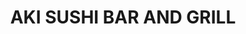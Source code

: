 ---
layout: place
title: "AKI SUSHI BAR AND GRILL"
permalink: /michigan/ypsilanti/aki-sushi-bar-and-grill.html
stateAbbr: MI
stateName: Michigan
cityName: Ypsilanti
seo:
  name: "AKI SUSHI BAR AND GRILL"
  type: Restaurant
  links: null
description: "Looking for sushi in Ypsilanti, Michigan? Check out AKI SUSHI BAR AND GRILL for a delightful Japanese dining experience. Enjoy a variety of sushi and other d..."
place_id: ChIJQdGx1tinPIgRMnSDuxTg2JM
photos:
  - name: >-
      places/ChIJQdGx1tinPIgRMnSDuxTg2JM/photos/AeeoHcJbY1W7YagUptZXZp78fkWmsy1-su1Re4p8xwDHkH-xO-aN3ipz_T3KywzYIdXLHFYTSAI1D6g8-Od8cdrrSR3pm5yujEVt6TcUWV1Yj3PzdNZmxaxHs2QLNUPdQjKccbzjT4N8ifa9CnvIxkx6eLMwf1TfmyedxpZ_kBQor8aTiqNolgppDkMdPVb9D0TKDNEymQrbaQnvYojEdhQoj9G30T7tppczv7b6cAV7sRCjjkUbFNLsQ30EsV0ANCnrn0a4y41ZcjvE-s4cNDxtnKXmJS0Os0yZszUbFBiy4Bjmgg
    widthPx: 3024
    heightPx: 3024
    authorAttributions:
      - displayName: AKI SUSHI BAR AND GRILL
        uri: https://maps.google.com/maps/contrib/100917683659122588405
        photoUri: >-
          https://lh3.googleusercontent.com/a-/ALV-UjVhoyhnavlI8JA2Jj1Qvjb9zyeAVx63TpRP0B23FAmn6SQxTV4=s100-p-k-no-mo
    flagContentUri: >-
      https://www.google.com/local/imagery/report/?cb_client=maps_api_places.places_api&image_key=!1e10!2sAF1QipNw7qPFGcznUoEnTWGoP_YYnPEOM1xCJtwp7kAl&hl=en-US
    googleMapsUri: >-
      https://www.google.com/maps/place//data=!3m4!1e2!3m2!1sAF1QipNw7qPFGcznUoEnTWGoP_YYnPEOM1xCJtwp7kAl!2e10!4m2!3m1!1s0x883ca7d8d6b1d141:0x93d8e014bb837432
  - name: >-
      places/ChIJQdGx1tinPIgRMnSDuxTg2JM/photos/AeeoHcJ2aFdAZWOJYmbrDDq9A6l0GKEy-sX81Qy6FI98AECjFuOVzC6R9wfxtOVp5hpT8B9iMZI2tTk62ETZWCDJPR8nEXFoVLTpJXMbFIX6I3iLwBn4v0Bv_jnXvn7fLXrmoraA4o4E9IKi56IIL86XRDZEPo9ExuuWZ2fK57XS1I8YkVnr2eCjaReETHBGY1vy-qCJRsGsX2jzekQzX_b5bQvQLwmztlD_Ro2RVvjoZ9ooz65Y6sWkcNM4BEBNYN2D8WXNpDwc_9X2IXW4RK0m7yy30OV0FmsqgKrSc1kQg3CIvA
    widthPx: 540
    heightPx: 720
    authorAttributions:
      - displayName: AKI SUSHI BAR AND GRILL
        uri: https://maps.google.com/maps/contrib/100917683659122588405
        photoUri: >-
          https://lh3.googleusercontent.com/a-/ALV-UjVhoyhnavlI8JA2Jj1Qvjb9zyeAVx63TpRP0B23FAmn6SQxTV4=s100-p-k-no-mo
    flagContentUri: >-
      https://www.google.com/local/imagery/report/?cb_client=maps_api_places.places_api&image_key=!1e10!2sAF1QipNMY9VfufR4-yoRScUVZlMICjEUYD3w1x1tsz5j&hl=en-US
    googleMapsUri: >-
      https://www.google.com/maps/place//data=!3m4!1e2!3m2!1sAF1QipNMY9VfufR4-yoRScUVZlMICjEUYD3w1x1tsz5j!2e10!4m2!3m1!1s0x883ca7d8d6b1d141:0x93d8e014bb837432
  - name: >-
      places/ChIJQdGx1tinPIgRMnSDuxTg2JM/photos/AeeoHcIgBuOxq2oV-UjYNBfZUOLeHgmclLR9USFDJdxcCTFpNhjD8jGGQgwMud1DyJIoog2XhW9d2cBCJ-cYZYOlt4mO6MYHxJ3GVFPlDA7JYpl2CdFknGsX23NXafHXYmt1VTZ6nrpkCZXJNYptmQfYjgZ2QNyYngSLgvmprmRgLxuVRQdnxKwQeeWadgaQYd9Hq_R2T4SttELfYBqKRuffub5U2SQ44FCWUCN5xnUFUQvF3f4c2tD6kKu_pDqQwRjPKg6-m9sj2BhuNM8sxiZKRuhYUGSWBjNUbI07TOE2kBZ2OWFuwaf9Rjt59-LHEBgYSKdpdTBoDyDYtDB7wUNYyC5sJ94JKnnz0ikpqvL1Jd3wDviKx_79ju5yGTtafPGaWhWggmNvdIdaGD2WZVlw_uLjt2-aqSBzULGE1VFqpTbDLg
    widthPx: 3600
    heightPx: 4800
    authorAttributions:
      - displayName: Rana Siroosian
        uri: https://maps.google.com/maps/contrib/111124744728664323934
        photoUri: >-
          https://lh3.googleusercontent.com/a-/ALV-UjW4pOyc72uzM4ktRffGWJPCxnlUrLZXOEUhk_5v_iwsitCT3j0V=s100-p-k-no-mo
    flagContentUri: >-
      https://www.google.com/local/imagery/report/?cb_client=maps_api_places.places_api&image_key=!1e10!2sCIHM0ogKEICAgMCw0qStHQ&hl=en-US
    googleMapsUri: >-
      https://www.google.com/maps/place//data=!3m4!1e2!3m2!1sCIHM0ogKEICAgMCw0qStHQ!2e10!4m2!3m1!1s0x883ca7d8d6b1d141:0x93d8e014bb837432
  - name: >-
      places/ChIJQdGx1tinPIgRMnSDuxTg2JM/photos/AeeoHcLq7eguiRVLUn5OBlh5jlruZbVLWJaLmRl8MwiZV4hfLSTnxwKGp98kydJDTIGteHEnw_oaCFlOhLxa5hLmDx3_nyHwm2KRz708VWaMLRCoJoqv8mcukF_es8tH_dCIJdUVqtGjMGL3gyDZILSFhHnMcCf7cTtDAPc6FRpWf7RXzUDx19e3DO6Ed7Te9NOoPqtL30g6azTEihkUnQypuIPkddvSg_Z1uJ4C3_7xNz0Fcsv4_9XbpZB1QEDnlhGK9Xj8lhKhA1iQ0mbVDhYLwOVMln3RI8sbVUpv3uM1Ne9Pow
    widthPx: 1080
    heightPx: 1080
    authorAttributions:
      - displayName: AKI SUSHI BAR AND GRILL
        uri: https://maps.google.com/maps/contrib/100917683659122588405
        photoUri: >-
          https://lh3.googleusercontent.com/a-/ALV-UjVhoyhnavlI8JA2Jj1Qvjb9zyeAVx63TpRP0B23FAmn6SQxTV4=s100-p-k-no-mo
    flagContentUri: >-
      https://www.google.com/local/imagery/report/?cb_client=maps_api_places.places_api&image_key=!1e10!2sAF1QipMOgSBIztRD5GjuLVZ2ndKvts7BWH2z-2XRajdb&hl=en-US
    googleMapsUri: >-
      https://www.google.com/maps/place//data=!3m4!1e2!3m2!1sAF1QipMOgSBIztRD5GjuLVZ2ndKvts7BWH2z-2XRajdb!2e10!4m2!3m1!1s0x883ca7d8d6b1d141:0x93d8e014bb837432
  - name: >-
      places/ChIJQdGx1tinPIgRMnSDuxTg2JM/photos/AeeoHcKtlc6HKXdRW87RPQDdMOIQkOGpMHB3y4AXUHp3YkkmXH3Qb_oOa5YGQspziDt5t608l7U3NcnFeMRNgAHQNO9WCJEE2Fqdmz6AP_OurXo_XOnJn4Kd41jg-ICA1Mzdghfet7fA9g2ZJ8QolBUPgqZv0H7t3xxV9HSSyYP0wQ0O8Rx9GfbztyktI0w5-VUmmy17iNSICxnHAPbmZknjDswrhG00jobEtj-4Smy1io3TnZsw76L89x4TcPz-yJQytGfXBkv4rHA9EpNvmPB-sdGY4z2FZfGOQTOgcDLMMt98gQ
    widthPx: 3024
    heightPx: 4032
    authorAttributions:
      - displayName: AKI SUSHI BAR AND GRILL
        uri: https://maps.google.com/maps/contrib/100917683659122588405
        photoUri: >-
          https://lh3.googleusercontent.com/a-/ALV-UjVhoyhnavlI8JA2Jj1Qvjb9zyeAVx63TpRP0B23FAmn6SQxTV4=s100-p-k-no-mo
    flagContentUri: >-
      https://www.google.com/local/imagery/report/?cb_client=maps_api_places.places_api&image_key=!1e10!2sAF1QipMdweKVghNZ0knuTpbcXlJmkBPbK1NlxQHvfStR&hl=en-US
    googleMapsUri: >-
      https://www.google.com/maps/place//data=!3m4!1e2!3m2!1sAF1QipMdweKVghNZ0knuTpbcXlJmkBPbK1NlxQHvfStR!2e10!4m2!3m1!1s0x883ca7d8d6b1d141:0x93d8e014bb837432
  - name: >-
      places/ChIJQdGx1tinPIgRMnSDuxTg2JM/photos/AeeoHcJEsx_17y--8_q4gCQ2PDiN9mzdmpaS0FCSby_R__BaU0_PWyAb7E4QtsoFb-6jvGtFWagZDR_mAgFpvVzGkN4OV7T_ZNPeoIRIb_9HMhMLfcYs6gvqt7zzXnEhq4zMb_Hk804M52dZ5FhwNpKr_3MsC7iK8mqS2YuH80T-dkYdD8cgzCq1c719uJWTH1fg363kVRaUVL1bBrb56S7LuSl3qW8kwC6dfrNpGCcFIr6ZYyVvKnuqzt9WI3JMg612ZMTEfdxyaJXhFkaTwgo0972yPbHWkxL4wtpiyuuqwHhVCQLQruzw9xqxwkKtkJT1FynLBJzgK9udnQ79K3Up0DNyX_Rf1tXfQu08V0_AqALTRih1e_7bOTh1vdKEwFM0E5vLdzZeilosVoywGyEN6Bz_qASu8epa-qJSPWqjIV5OZdNE
    widthPx: 4000
    heightPx: 3000
    authorAttributions:
      - displayName: Sarah Kailhofer
        uri: https://maps.google.com/maps/contrib/103889637348683419046
        photoUri: >-
          https://lh3.googleusercontent.com/a-/ALV-UjWXLiNOuFYeKt71VVClSDMFA8yC89SL7sR5RyfBGNPirtCUPjeJKQ=s100-p-k-no-mo
    flagContentUri: >-
      https://www.google.com/local/imagery/report/?cb_client=maps_api_places.places_api&image_key=!1e10!2sCIHM0ogKEICAgICjhpa8qgE&hl=en-US
    googleMapsUri: >-
      https://www.google.com/maps/place//data=!3m4!1e2!3m2!1sCIHM0ogKEICAgICjhpa8qgE!2e10!4m2!3m1!1s0x883ca7d8d6b1d141:0x93d8e014bb837432
  - name: >-
      places/ChIJQdGx1tinPIgRMnSDuxTg2JM/photos/AeeoHcKjqKch0VNihF8VT3cHBsPqpGCtog5XJtPPY5Q7bJjtXYtRAyqtxO29ry5UzpkEWajecdwEr6AElMWfNDiBUSqFkNy9NCuVmc7-E_h6KG5njwBYkZFxrViDqbFNaDj5vW3QAM3VS9Dchqj58fPTJTYTJKEyWMQ2euII2_GinxpsZBuZFvPCYZPL2A1n6cJptD32bY0mXkhCt196EikPbdRj3QXbz9tJf0lsAmdIqw7Gs4lQxif_uEiK9PWrelpNID-rgS7y1xf_tep5obFA0X3fj67F3iwDk2qH4fWmFaCLiuFfgA_gNnNpZuirhSSsqPPzeLCLKOWq4mOrQwZJRBwIq2KuZmt3tlb9VurYrXpw8hGYkD93yfN4IeihScVzygxBj0CZPeu0yN2okUPBi72SvjigbHnJnjPDpXsqvsOL2A
    widthPx: 4032
    heightPx: 1960
    authorAttributions:
      - displayName: John Muczynski
        uri: https://maps.google.com/maps/contrib/102565831555037749402
        photoUri: >-
          https://lh3.googleusercontent.com/a-/ALV-UjW1j4qo3ycbEionaby7iA10sa4JN1K8GXsDT0li6-n_ctzxvjKy=s100-p-k-no-mo
    flagContentUri: >-
      https://www.google.com/local/imagery/report/?cb_client=maps_api_places.places_api&image_key=!1e10!2sCIHM0ogKEICAgICklZSCQw&hl=en-US
    googleMapsUri: >-
      https://www.google.com/maps/place//data=!3m4!1e2!3m2!1sCIHM0ogKEICAgICklZSCQw!2e10!4m2!3m1!1s0x883ca7d8d6b1d141:0x93d8e014bb837432
  - name: >-
      places/ChIJQdGx1tinPIgRMnSDuxTg2JM/photos/AeeoHcKZ4C7-OVgkI8C141pR2YGSSBDH10m1pKwLNjK15GoSLlg7N7j_e5qDb60LCCCzCDJmu9KEsHZFPZQIIX5Zsy9U8BNs0HThv6Pwt6pPtW06NXrotoV-xjIm94D4dKQCIbVEt5GofvtvBmx5Fr7WogisqMIhR7Ux6LgW35psd0D0owaVnXqlSBab2WR07hCggXueEJXrKenGdSc7JbDmXeJJFusrAHw2IEJT3wmc4E301IkM6ifG2QVBCOrb2ZnPT7HucvdpdcKiBhX8EPrSkqtdKPXX7qQ74rd4bNPc1VaDwbPmv0VPwkkqpXk2vzyHoqpE88U2MgR4zUBOHOaPmvRWw3wHPplHU1wOYzpLsmjkNY4LBnNC2EdCK_usXeRVdBglNwrUBC7ELHaFAEDFF_7lJjpL7CswNTUQixaA_l9BwSA
    widthPx: 4032
    heightPx: 2268
    authorAttributions:
      - displayName: Erin Papow
        uri: https://maps.google.com/maps/contrib/115226048192753397859
        photoUri: >-
          https://lh3.googleusercontent.com/a-/ALV-UjWB_JBkE66HdT2h299W_Wg4fc-bXP4LqehsFRMmRTCHqugELPGE=s100-p-k-no-mo
    flagContentUri: >-
      https://www.google.com/local/imagery/report/?cb_client=maps_api_places.places_api&image_key=!1e10!2sCIHM0ogKEICAgIDbiqqvlAE&hl=en-US
    googleMapsUri: >-
      https://www.google.com/maps/place//data=!3m4!1e2!3m2!1sCIHM0ogKEICAgIDbiqqvlAE!2e10!4m2!3m1!1s0x883ca7d8d6b1d141:0x93d8e014bb837432
  - name: >-
      places/ChIJQdGx1tinPIgRMnSDuxTg2JM/photos/AeeoHcJ7cKhudbDiGexQ92uiz0qnz-0Dth8Ux26FN3T4JZdlYNsvfiiTSC-5_HolW2YJZTFtj530FT7wppvgUxEru2_WmZt1gOBa0d9u5brkIsOfTiagOH-lN4BIwXUXyDcRtVDFCIHBQDA6BNFuayEQohr_o5sXUI6NQJsy0PnIDeSY4IICNOnvtd-wtZReMmzM4LDqagm_xlNpYX1cZfl1IqvwuNDVyxcrCGpSumz75S4RL2sn8C9NtXKYxz5aarr_MNq9Ym0x8cvkh1jnnSv_spY4qHrZvuLd8KYUbLRCJpBvxg
    widthPx: 1440
    heightPx: 1080
    authorAttributions:
      - displayName: AKI SUSHI BAR AND GRILL
        uri: https://maps.google.com/maps/contrib/100917683659122588405
        photoUri: >-
          https://lh3.googleusercontent.com/a-/ALV-UjVhoyhnavlI8JA2Jj1Qvjb9zyeAVx63TpRP0B23FAmn6SQxTV4=s100-p-k-no-mo
    flagContentUri: >-
      https://www.google.com/local/imagery/report/?cb_client=maps_api_places.places_api&image_key=!1e10!2sAF1QipOqYJ_iwanwexuFN8xkSrc-tUg3UVUH0K_v52Lf&hl=en-US
    googleMapsUri: >-
      https://www.google.com/maps/place//data=!3m4!1e2!3m2!1sAF1QipOqYJ_iwanwexuFN8xkSrc-tUg3UVUH0K_v52Lf!2e10!4m2!3m1!1s0x883ca7d8d6b1d141:0x93d8e014bb837432
  - name: >-
      places/ChIJQdGx1tinPIgRMnSDuxTg2JM/photos/AeeoHcLqQvupCs1Wu4QRaHESnssBN1GUz0SVT6F5bKdciYRh8dbXXBLaFP5HcoImVUHf1Bw33cTOW6cfJReha2b-iLsUGf8inee1FRQMKUHoIbUH_HAIXMWooQl8sHZMc6pK4GUlclG-n7EivIwLop8EhmHVY-Nd5YwOUmjgm4Qi9SBd6a8H5LWN3q5KVN2TXwkmOpr5M_UjmRd4vaxAbX_Zp-RbBDHNdWQcAUJqP92Vr4qWLqDp0tDkxCLei11oh3ntmJHHSUQB21xIyXDGeYlnVdvxQTaPmquExH0SpjgnmvfVoczqBViG7h9HSiSL3fRNCTl6XsxvbxoOfcEWPUZVdLsOHjSASoBV9k_QHHhHGDalLm_DLunNqAjxGuSvhekKYRTOLnCyMO-VMQ4xxIcTIH9N3gvZ1HLUEjBSC8kjNWZQ8_ne
    widthPx: 3024
    heightPx: 4032
    authorAttributions:
      - displayName: Jennifer Propst
        uri: https://maps.google.com/maps/contrib/103877255519818724664
        photoUri: >-
          https://lh3.googleusercontent.com/a-/ALV-UjXzS2Yr_AJpPyCzB967NPnTcrq2VxdfIFnrmd5ZJ-hgvzP64IbQPw=s100-p-k-no-mo
    flagContentUri: >-
      https://www.google.com/local/imagery/report/?cb_client=maps_api_places.places_api&image_key=!1e10!2sCIHM0ogKEICAgIC5nrKmkAE&hl=en-US
    googleMapsUri: >-
      https://www.google.com/maps/place//data=!3m4!1e2!3m2!1sCIHM0ogKEICAgIC5nrKmkAE!2e10!4m2!3m1!1s0x883ca7d8d6b1d141:0x93d8e014bb837432
address: 1828 Whittaker Rd, Ypsilanti, MI 48197, USA
street: 1828 Whittaker Rd
city: Ypsilanti
state: MI
zip: '48197'
country: USA
neighborhood: null
latitude: '42.214369'
longitude: '-83.619757'
accessibility_options:
  wheelchairAccessibleParking: true
  wheelchairAccessibleEntrance: true
  wheelchairAccessibleRestroom: true
  wheelchairAccessibleSeating: true
business_status: OPERATIONAL
name: AKI SUSHI BAR AND GRILL
google_maps_links:
  directionsUri: >-
    https://www.google.com/maps/dir//''/data=!4m7!4m6!1m1!4e2!1m2!1m1!1s0x883ca7d8d6b1d141:0x93d8e014bb837432!3e0
  placeUri: https://maps.google.com/?cid=10653511298194830386
  writeAReviewUri: >-
    https://www.google.com/maps/place//data=!4m3!3m2!1s0x883ca7d8d6b1d141:0x93d8e014bb837432!12e1
  reviewsUri: >-
    https://www.google.com/maps/place//data=!4m4!3m3!1s0x883ca7d8d6b1d141:0x93d8e014bb837432!9m1!1b1
  photosUri: >-
    https://www.google.com/maps/place//data=!4m3!3m2!1s0x883ca7d8d6b1d141:0x93d8e014bb837432!10e5
primary_type: Sushi Restaurant
opening_hours:
  regular: null
  current: null
secondary_opening_hours:
  regular:
    weekdayDescriptions: null
    type: null
  current:
    weekdayDescriptions: null
    type: null
phone: null
price_level: null
price_range: null
rating: null
rating_count: 0
website: null
reviews: null
parking_options: null
payment_options: null
allow_dogs: null
curbside_pickup: null
delivery: null
dine_in: null
good_for_children: null
good_for_groups: null
good_for_sports: null
live_music: null
menu_for_children: null
outdoor_seating: null
reservable: null
restroom: null
serves_beer: null
serves_breakfast: null
serves_brunch: null
serves_cocktails: null
serves_coffee: null
serves_dinner: null
serves_dessert: null
serves_lunch: null
serves_vegetarian_food: null
serves_wine: null
takeout: null
summary: null

---